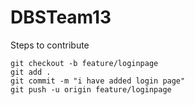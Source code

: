 # DBSTeam13

Steps to contribute
```
git checkout -b feature/loginpage
git add .
git commit -m "i have added login page"
git push -u origin feature/loginpage
```
